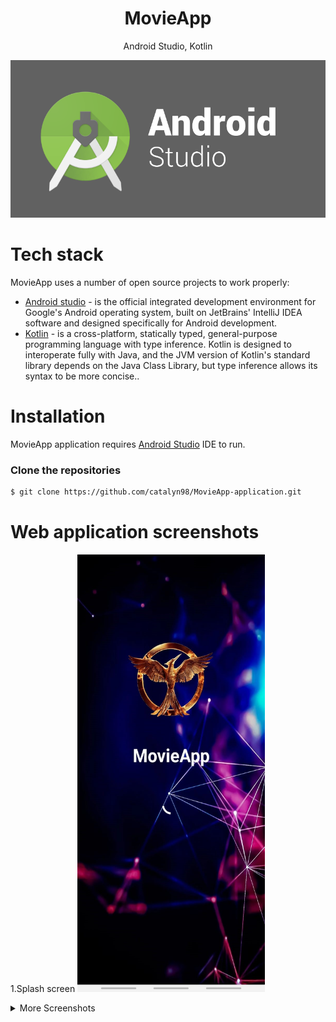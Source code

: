 <h1 align="center">
MovieApp
</h1>
<p align="center">
Android Studio, Kotlin
</p>

<p align="center">
 <img src="https://github.com/catalyn98/MovieApp-application/blob/main/AndroidStudio.png" />
</p>

# Tech stack
MovieApp uses a number of open source projects to work properly:
* [Android studio](https://en.wikipedia.org/wiki/Android_Studio) - is the official integrated development environment for Google's Android operating system, built on JetBrains' IntelliJ IDEA software and designed specifically for Android development.
* [Kotlin](https://en.wikipedia.org/wiki/Kotlin_(programming_language)) -  is a cross-platform, statically typed, general-purpose programming language with type inference. Kotlin is designed to interoperate fully with Java, and the JVM version of Kotlin's standard library depends on the Java Class Library, but type inference allows its syntax to be more concise..

# Installation
MovieApp application requires [Android Studio](https://developer.android.com/studio?gclid=CjwKCAiAzKqdBhAnEiwAePEjkiHOIliw_kLScAIojd6sJZdP3ewJAR-5XJ6CSYO3e6SLFIMoQ5L4aBoC9rsQAvD_BwE&gclsrc=aw.ds) IDE to run.

### Clone the repositories
```sh
$ git clone https://github.com/catalyn98/MovieApp-application.git
```

# Web application screenshots 

1.Splash screen
<img src="https://github.com/catalyn98/MovieApp-application/blob/main/Screenshots/1.Splashscreen.jpg" width="300" height="700"/>

<details>
  <summary>More Screenshots</summary>
  2.Prefernces screen
  <img src="https://github.com/catalyn98/MovieApp-application/blob/main/Screenshots/2.PreferencesScreen.jpg" />

  3.Choose actors screen
  <img src="https://github.com/catalyn98/MovieApp-application/blob/main/Screenshots/3.ChooseActorsScreen.jpg" />

  4.Choose genres screen
  <img src="https://github.com/catalyn98/MovieApp-application/blob/main/Screenshots/4.ChooseGenresScreen.jpg" />

  5.List of movies screen
  <img src="https://github.com/catalyn98/MovieApp-application/blob/main/Screenshots/5.ListOfMoviesScreen.jpg" />

  6.Details movies screen
  <img src="https://github.com/catalyn98/MovieApp-application/blob/main/Screenshots/6.DetailsMoviesScreen.jpg" />

  7.Favourites movies screen
  <img src="https://github.com/catalyn98/MovieApp-application/blob/main/Screenshots/7.FavoritesMoviesScreen.jpg" />

  8.Watched movies screen
  <img src="https://github.com/catalyn98/MovieApp-application/blob/main/Screenshots/8.WatchedMoviesScreen.jpg" />

  9.Application menu
  <img src="https://github.com/catalyn98/MovieApp-application/blob/main/Screenshots/9.ApplicationMenu.jpg" />
</details>
